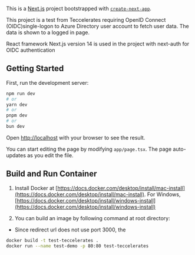 This is a [Next.js](https://nextjs.org/) project bootstrapped with [`create-next-app`](https://github.com/vercel/next.js/tree/canary/packages/create-next-app).

This project is a test from Teccelerates requiring OpenID Connect (OIDC)single-logon to Azure Directory user account to fetch user data. The data is shown to a logged in page.

React framework Next.js version 14 is used in the project with next-auth for OIDC authentication

## Getting Started

First, run the development server:

```bash
npm run dev
# or
yarn dev
# or
pnpm dev
# or
bun dev
```

Open [http://localhost](http://localhost) with your browser to see the result.

You can start editing the page by modifying `app/page.tsx`. The page auto-updates as you edit the file.

## Build and Run Container

1. Install Docker at [https://docs.docker.com/desktop/install/mac-install](https://docs.docker.com/desktop/install/mac-install). For Windows, [https://docs.docker.com/desktop/install/windows-install](https://docs.docker.com/desktop/install/windows-install)

2. You can build an image by following command at root directory:
- Since redirect url does not use port 3000, the 
```bash
docker build -t test-teccelerates .
docker run --name test-demo -p 80:80 test-teccelerates
```

